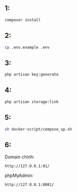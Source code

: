 ## 1:

```sh
composer install
```

## 2:

```sh
cp .env.example .env
```

## 3:

```sh
php artisan key:generate
```

## 4:

```sh
php artisan storage:link
```

## 5:

```sh
sh docker-script/compose_up.sh
```

## 6:

Domain chính:
```
http://127.0.0.1:81/
```

phpMyAdmin:
```
http://127.0.0.1:8081/
```
